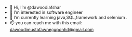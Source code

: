 - 👋 Hi, I’m @dawoodiafshar
- 👀 I’m interested in software engineer
- 🌱 I’m currently learning java,SQL,framework and selenium .
- 📫 you can reach me with this email: dawoodimustafawneguponhd@gmail.com


<!---
dawoodiafshar/dawoodiafshar is a ✨ special ✨ repository because its `README.md` (this file) appears on your GitHub profile.
You can click the Preview link to take a look at your changes.
--->

